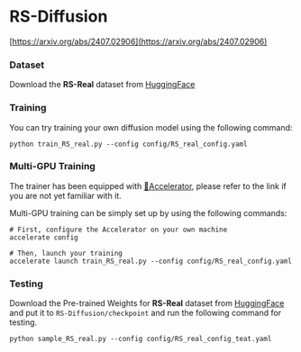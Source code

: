 # RS-Diffusion
[https://arxiv.org/abs/2407.02906](https://arxiv.org/abs/2407.02906)
### Dataset

Download the **RS-Real** dataset from [HuggingFace](https://huggingface.co/Lhaippp/RS-Diffusion)

### Training
You can try training your own diffusion model using the following command:  
```
python train_RS_real.py --config config/RS_real_config.yaml
```

### Multi-GPU Training
The trainer has been equipped with [🤗Accelerator](https://huggingface.co/docs/accelerate/package_reference/accelerator), please refer to the link if you are not yet familiar with it.

Multi-GPU training can be simply set up by using the following commands:
```
# First, configure the Accelerator on your own machine
accelerate config

# Then, launch your training
accelerate launch train_RS_real.py --config config/RS_real_config.yaml
```

### Testing
Download the Pre-trained Weights for **RS-Real** dataset from [HuggingFace](https://huggingface.co/Lhaippp/RS-Diffusion) and put it to `RS-Diffusion/checkpoint` and run the following command for testing.

```
python sample_RS_real.py --config config/RS_real_config_teat.yaml
```